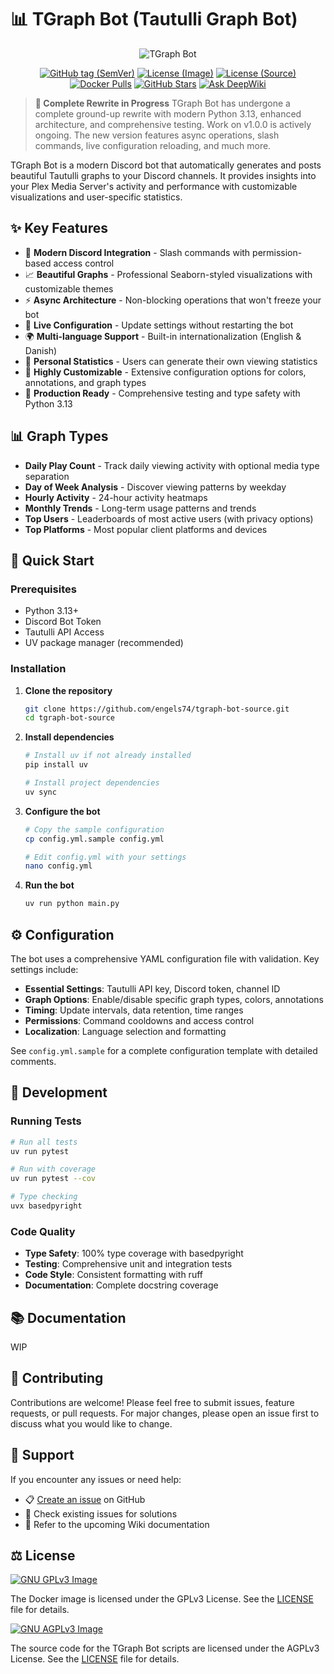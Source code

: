 # 📊 TGraph Bot (Tautulli Graph Bot)

<p align="center">
  <img src="https://i.imgur.com/L5Tj3nW.png" alt="TGraph Bot"/>
</p>

<p align="center">
  <a href="https://github.com/engels74/tgraph-bot-source/releases"><img src="https://img.shields.io/github/v/tag/engels74/tgraph-bot-source?sort=semver" alt="GitHub tag (SemVer)"></a>
  <a href="https://github.com/engels74/tgraph-bot/blob/master/LICENSE"><img src="https://img.shields.io/badge/License%20(Image)-GPL--3.0-orange" alt="License (Image)"></a>
  <a href="https://github.com/engels74/tgraph-bot-source/blob/main/LICENSE"><img src="https://img.shields.io/badge/License%20(Source)-AGPL--3.0-orange" alt="License (Source)"></a>
  <a href="https://hub.docker.com/r/engels74/tgraph-bot"><img src="https://img.shields.io/docker/pulls/engels74/tgraph-bot.svg" alt="Docker Pulls"></a>
  <a href="https://github.com/engels74/tgraph-bot-source/stargazers"><img src="https://img.shields.io/github/stars/engels74/tgraph-bot-source.svg" alt="GitHub Stars"></a>
  <a href="https://deepwiki.com/engels74/tgraph-bot-source"><img src="https://deepwiki.com/badge.svg" alt="Ask DeepWiki"></a>
</p>

> **🚧 Complete Rewrite in Progress**
> TGraph Bot has undergone a complete ground-up rewrite with modern Python 3.13, enhanced architecture, and comprehensive testing. Work on v1.0.0 is actively ongoing. The new version features async operations, slash commands, live configuration reloading, and much more.

TGraph Bot is a modern Discord bot that automatically generates and posts beautiful Tautulli graphs to your Discord channels. It provides insights into your Plex Media Server's activity and performance with customizable visualizations and user-specific statistics.

## ✨ Key Features

- 🤖 **Modern Discord Integration** - Slash commands with permission-based access control
- 📈 **Beautiful Graphs** - Professional Seaborn-styled visualizations with customizable themes
- ⚡ **Async Architecture** - Non-blocking operations that won't freeze your bot
- 🔄 **Live Configuration** - Update settings without restarting the bot
- 🌍 **Multi-language Support** - Built-in internationalization (English & Danish)
- 👤 **Personal Statistics** - Users can generate their own viewing statistics
- 🎨 **Highly Customizable** - Extensive configuration options for colors, annotations, and graph types
- 🧪 **Production Ready** - Comprehensive testing and type safety with Python 3.13

## 📊 Graph Types

- **Daily Play Count** - Track daily viewing activity with optional media type separation
- **Day of Week Analysis** - Discover viewing patterns by weekday
- **Hourly Activity** - 24-hour activity heatmaps
- **Monthly Trends** - Long-term usage patterns and trends
- **Top Users** - Leaderboards of most active users (with privacy options)
- **Top Platforms** - Most popular client platforms and devices

## 🚀 Quick Start

### Prerequisites

- Python 3.13+
- Discord Bot Token
- Tautulli API Access
- UV package manager (recommended)

### Installation

1. **Clone the repository**
   ```bash
   git clone https://github.com/engels74/tgraph-bot-source.git
   cd tgraph-bot-source
   ```

2. **Install dependencies**
   ```bash
   # Install uv if not already installed
   pip install uv

   # Install project dependencies
   uv sync
   ```

3. **Configure the bot**
   ```bash
   # Copy the sample configuration
   cp config.yml.sample config.yml

   # Edit config.yml with your settings
   nano config.yml
   ```

4. **Run the bot**
   ```bash
   uv run python main.py
   ```

## ⚙️ Configuration

The bot uses a comprehensive YAML configuration file with validation. Key settings include:

- **Essential Settings**: Tautulli API key, Discord token, channel ID
- **Graph Options**: Enable/disable specific graph types, colors, annotations
- **Timing**: Update intervals, data retention, time ranges
- **Permissions**: Command cooldowns and access control
- **Localization**: Language selection and formatting

See `config.yml.sample` for a complete configuration template with detailed comments.

## 🔧 Development

### Running Tests

```bash
# Run all tests
uv run pytest

# Run with coverage
uv run pytest --cov

# Type checking
uvx basedpyright
```

### Code Quality

- **Type Safety**: 100% type coverage with basedpyright
- **Testing**: Comprehensive unit and integration tests
- **Code Style**: Consistent formatting with ruff
- **Documentation**: Complete docstring coverage

## 📚 Documentation

WIP 

## 🤝 Contributing

Contributions are welcome! Please feel free to submit issues, feature requests, or pull requests. For major changes, please open an issue first to discuss what you would like to change.

## 💬 Support

If you encounter any issues or need help:

- 📋 [Create an issue](https://github.com/engels74/tgraph-bot-source/issues) on GitHub
- 💬 Check existing issues for solutions
- 📖 Refer to the upcoming Wiki documentation

## ⚖️ License

[![GNU GPLv3 Image](https://www.gnu.org/graphics/gplv3-127x51.png)](http://www.gnu.org/licenses/gpl-3.0.en.html)

The Docker image is licensed under the GPLv3 License. See the [LICENSE](https://github.com/engels74/tgraph-bot/blob/master/LICENSE) file for details.

[![GNU AGPLv3 Image](https://www.gnu.org/graphics/agplv3-155x51.png)](https://www.gnu.org/licenses/agpl-3.0.en.html)

The source code for the TGraph Bot scripts are licensed under the AGPLv3 License. See the [LICENSE](https://github.com/engels74/tgraph-bot-source/blob/main/LICENSE) file for details.
